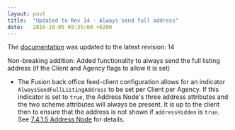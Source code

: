```yaml
---
layout: post
title:  "Updated to Rev 14 - Always send full address"
date:   2016-10-05 09:35:00 +0200
---
```

The [documentation](/FeedStoreAPI/docs) was updated to the latest revision: 14

Non-breaking addition: Added functionality to always send the full listing address (if the Client and Agency flags to allow it is set) 

- The Fusion back office feed-client configuration allows for an indicator `AlwaysSendFullListingAddress` to be set per Client per Agency. 
If this indicator is set to `true`, the Address Node's three address attributes and the two scheme attributes will always be present.
It is up to the client then to ensure that the address is not shown if `addressHidden` is `true`. See [7.4.1.5 Address Node](#7415-addressNode) for details.
